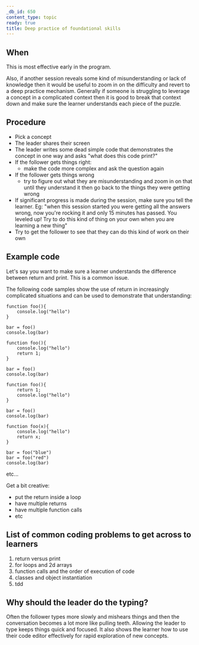 ```yaml
---
_db_id: 650
content_type: topic
ready: true
title: Deep practice of foundational skills
---
```


## When

This is most effective early in the program. 

Also, if another session reveals some kind of misunderstanding or lack of knowledge then it would be useful to zoom in on the difficulty and revert to a deep practice mechanism. Generally if someone is struggling to leverage a concept in a complicated context then it is good to break that context down and make sure the learner understands each piece of the puzzle.

## Procedure

- Pick a concept
- The leader shares their screen 
- The leader writes some dead simple code that demonstrates the concept in one way and asks "what does this code print?"
- If the follower gets things right:
  - make the code more complex and ask the question again
- If the follower gets things wrong
  - try to figure out what they are misunderstanding and zoom in on that until they understand it then go back to the things they were getting wrong
- If significant progress is made during the session, make sure you tell the learner. Eg: "when this session started you were getting all the answers wrong, now you're rocking it and only 15 minutes has passed. You leveled up! Try to do this kind of thing on your own when you are learning a new thing"
- Try to get the follower to see that they can do this kind of work on their own

## Example code

Let's say you want to make sure a learner understands the difference between return and print. This is a common issue.

The following code samples show the use of return in increasingly complicated situations and can be used to demonstrate that understanding:

```[javascript]
function foo(){
    console.log("hello")
}

bar = foo()
console.log(bar)
```

```[javascript]
function foo(){
    console.log("hello")
    return 1;
}

bar = foo()
console.log(bar)
```

```[javascript]
function foo(){
    return 1;
    console.log("hello")
}

bar = foo()
console.log(bar)
```

```[javascript]
function foo(x){
    console.log("hello")
    return x;
}

bar = foo("blue")
bar = foo("red")
console.log(bar)
```

etc...

Get a bit creative:

- put the return inside a loop
- have multiple returns
- have multiple function calls
- etc

## List of common coding problems to get across to learners

1. return versus print
2. for loops and 2d arrays
3. function calls and the order of execution of code
4. classes and object instantiation
5. tdd

## Why should the leader do the typing?

Often the follower types more slowly and mishears things and then the conversation becomes a lot more like pulling teeth. Allowing the leader to type keeps things quick and focused. It also shows the learner how to use their code editor effectively for rapid exploration of new concepts.